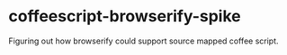 coffeescript-browserify-spike
=============================

Figuring out how browserify could support source mapped coffee script.
